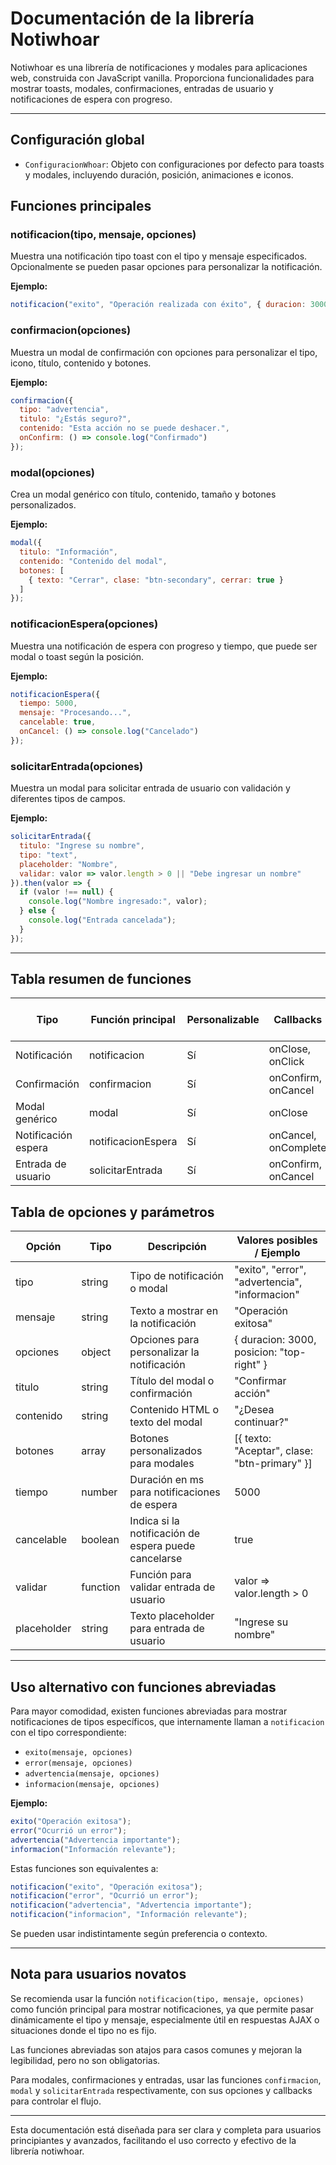 # Documentación de la librería Notiwhoar

Notiwhoar es una librería de notificaciones y modales para aplicaciones web, construida con JavaScript vanilla. Proporciona funcionalidades para mostrar toasts, modales, confirmaciones, entradas de usuario y notificaciones de espera con progreso.

---

## Configuración global

- `ConfiguracionWhoar`: Objeto con configuraciones por defecto para toasts y modales, incluyendo duración, posición, animaciones e iconos.

## Funciones principales

### notificacion(tipo, mensaje, opciones)
Muestra una notificación tipo toast con el tipo y mensaje especificados. Opcionalmente se pueden pasar opciones para personalizar la notificación.

**Ejemplo:**
```js
notificacion("exito", "Operación realizada con éxito", { duracion: 3000, posicion: "top-right" });
```

### confirmacion(opciones)
Muestra un modal de confirmación con opciones para personalizar el tipo, icono, título, contenido y botones.

**Ejemplo:**
```js
confirmacion({
  tipo: "advertencia",
  titulo: "¿Estás seguro?",
  contenido: "Esta acción no se puede deshacer.",
  onConfirm: () => console.log("Confirmado")
});
```

### modal(opciones)
Crea un modal genérico con título, contenido, tamaño y botones personalizados.

**Ejemplo:**
```js
modal({
  titulo: "Información",
  contenido: "Contenido del modal",
  botones: [
    { texto: "Cerrar", clase: "btn-secondary", cerrar: true }
  ]
});
```

### notificacionEspera(opciones)
Muestra una notificación de espera con progreso y tiempo, que puede ser modal o toast según la posición.

**Ejemplo:**
```js
notificacionEspera({
  tiempo: 5000,
  mensaje: "Procesando...",
  cancelable: true,
  onCancel: () => console.log("Cancelado")
});
```

### solicitarEntrada(opciones)
Muestra un modal para solicitar entrada de usuario con validación y diferentes tipos de campos.

**Ejemplo:**
```js
solicitarEntrada({
  titulo: "Ingrese su nombre",
  tipo: "text",
  placeholder: "Nombre",
  validar: valor => valor.length > 0 || "Debe ingresar un nombre"
}).then(valor => {
  if (valor !== null) {
    console.log("Nombre ingresado:", valor);
  } else {
    console.log("Entrada cancelada");
  }
});
```

---

## Tabla resumen de funciones

| Tipo               | Función principal | Personalizable | Callbacks           | Animación | Progreso | Cancelable | Entrada de usuario |
|--------------------|-------------------|---------------|---------------------|-----------|----------|------------|--------------------|
| Notificación       | notificacion      | Sí            | onClose, onClick    | Sí        | Opcional | No         | No                 |
| Confirmación       | confirmacion     | Sí            | onConfirm, onCancel | Sí        | No       | No         | No                 |
| Modal genérico     | modal            | Sí            | onClose             | Sí        | No       | Opcional   | No                 |
| Notificación espera| notificacionEspera| Sí            | onCancel, onComplete| Sí        | Sí       | Sí         | No                 |
| Entrada de usuario | solicitarEntrada  | Sí            | onConfirm, onCancel | Sí        | No       | Sí         | Sí                 |

## Tabla de opciones y parámetros

| Opción           | Tipo       | Descripción                                      | Valores posibles / Ejemplo                      |
|------------------|------------|-------------------------------------------------|------------------------------------------------|
| tipo             | string     | Tipo de notificación o modal                     | "exito", "error", "advertencia", "informacion" |
| mensaje          | string     | Texto a mostrar en la notificación               | "Operación exitosa"                           |
| opciones         | object     | Opciones para personalizar la notificación       | { duracion: 3000, posicion: "top-right" }    |
| titulo           | string     | Título del modal o confirmación                   | "Confirmar acción"                            |
| contenido        | string     | Contenido HTML o texto del modal                  | "¿Desea continuar?"                           |
| botones          | array      | Botones personalizados para modales              | [{ texto: "Aceptar", clase: "btn-primary" }]|
| tiempo           | number     | Duración en ms para notificaciones de espera     | 5000                                           |
| cancelable       | boolean    | Indica si la notificación de espera puede cancelarse | true                                          |
| validar          | function   | Función para validar entrada de usuario           | valor => valor.length > 0 || "Error"          |
| placeholder      | string     | Texto placeholder para entrada de usuario         | "Ingrese su nombre"                           |

---

## Uso alternativo con funciones abreviadas

Para mayor comodidad, existen funciones abreviadas para mostrar notificaciones de tipos específicos, que internamente llaman a `notificacion` con el tipo correspondiente:

- `exito(mensaje, opciones)`
- `error(mensaje, opciones)`
- `advertencia(mensaje, opciones)`
- `informacion(mensaje, opciones)`

**Ejemplo:**
```js
exito("Operación exitosa");
error("Ocurrió un error");
advertencia("Advertencia importante");
informacion("Información relevante");
```

Estas funciones son equivalentes a:

```js
notificacion("exito", "Operación exitosa");
notificacion("error", "Ocurrió un error");
notificacion("advertencia", "Advertencia importante");
notificacion("informacion", "Información relevante");
```

Se pueden usar indistintamente según preferencia o contexto.

---

## Nota para usuarios novatos

Se recomienda usar la función `notificacion(tipo, mensaje, opciones)` como función principal para mostrar notificaciones, ya que permite pasar dinámicamente el tipo y mensaje, especialmente útil en respuestas AJAX o situaciones donde el tipo no es fijo.

Las funciones abreviadas son atajos para casos comunes y mejoran la legibilidad, pero no son obligatorias.

Para modales, confirmaciones y entradas, usar las funciones `confirmacion`, `modal` y `solicitarEntrada` respectivamente, con sus opciones y callbacks para controlar el flujo.

---

Esta documentación está diseñada para ser clara y completa para usuarios principiantes y avanzados, facilitando el uso correcto y efectivo de la librería notiwhoar.
